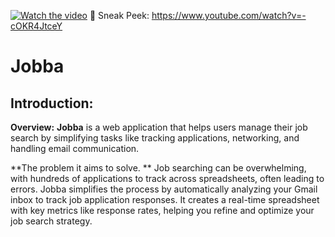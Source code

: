 
[![Watch the video](http://img.youtube.com/vi/-cOKR4JtceY/maxresdefault.jpg)](https://www.youtube.com/watch?v=-cOKR4JtceY)
🎥 Sneak Peek: https://www.youtube.com/watch?v=-cOKR4JtceY

# Jobba
## Introduction:
**Overview:**
**Jobba** is a web application that helps users manage their job search by simplifying tasks like tracking applications, networking, and handling email communication. 

**The problem it aims to solve. **
Job searching can be overwhelming, with hundreds of applications to track across spreadsheets, often leading to errors. Jobba simplifies the process by automatically analyzing your Gmail inbox to track job application responses. It creates a real-time spreadsheet with key metrics like response rates, helping you refine and optimize your job search strategy.
